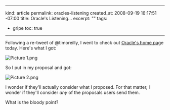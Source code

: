 ----- 
kind: article
permalink: oracles-listening
created_at: 2008-09-19 16:17:51 -07:00
title: Oracle's Listening&hellip;
excerpt: ""
tags: 
- gripe
toc: true
-----
Following a re-tweet of @timoreilly, I went to check out [Oracle's home pag](http://oracle.com)e today. Here's what I got:

![Picture 1.png](http://livollmers.net/wp-content/uploads/2008/09/picture-1.jpg)

So I put in my proposal and got:

![Picture 2.png](http://livollmers.net/wp-content/uploads/2008/09/picture-2.jpg)

I wonder if they'll actually consider what I proposed. For that matter, I wonder if they'll consider _any_ of the proposals users send them.

What is the bloody point?

